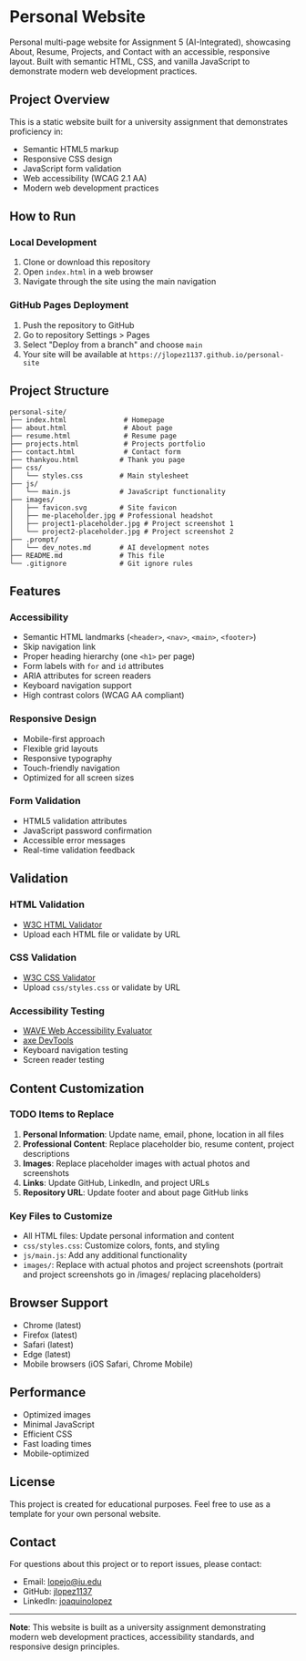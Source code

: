 # Personal Website

Personal multi-page website for Assignment 5 (AI-Integrated), showcasing About, Resume, Projects, and Contact with an accessible, responsive layout. Built with semantic HTML, CSS, and vanilla JavaScript to demonstrate modern web development practices.

## Project Overview

This is a static website built for a university assignment that demonstrates proficiency in:
- Semantic HTML5 markup
- Responsive CSS design
- JavaScript form validation
- Web accessibility (WCAG 2.1 AA)
- Modern web development practices

## How to Run

### Local Development
1. Clone or download this repository
2. Open `index.html` in a web browser
3. Navigate through the site using the main navigation

### GitHub Pages Deployment
1. Push the repository to GitHub
2. Go to repository Settings > Pages
3. Select "Deploy from a branch" and choose `main`
4. Your site will be available at `https://jlopez1137.github.io/personal-site`

## Project Structure

```
personal-site/
├── index.html              # Homepage
├── about.html              # About page
├── resume.html             # Resume page
├── projects.html           # Projects portfolio
├── contact.html            # Contact form
├── thankyou.html          # Thank you page
├── css/
│   └── styles.css         # Main stylesheet
├── js/
│   └── main.js            # JavaScript functionality
├── images/
│   ├── favicon.svg        # Site favicon
│   ├── me-placeholder.jpg # Professional headshot
│   ├── project1-placeholder.jpg # Project screenshot 1
│   └── project2-placeholder.jpg # Project screenshot 2
├── .prompt/
│   └── dev_notes.md       # AI development notes
├── README.md              # This file
└── .gitignore             # Git ignore rules
```

## Features

### Accessibility
- Semantic HTML landmarks (`<header>`, `<nav>`, `<main>`, `<footer>`)
- Skip navigation link
- Proper heading hierarchy (one `<h1>` per page)
- Form labels with `for` and `id` attributes
- ARIA attributes for screen readers
- Keyboard navigation support
- High contrast colors (WCAG AA compliant)

### Responsive Design
- Mobile-first approach
- Flexible grid layouts
- Responsive typography
- Touch-friendly navigation
- Optimized for all screen sizes

### Form Validation
- HTML5 validation attributes
- JavaScript password confirmation
- Accessible error messages
- Real-time validation feedback

## Validation

### HTML Validation
- [W3C HTML Validator](https://validator.w3.org/)
- Upload each HTML file or validate by URL

### CSS Validation
- [W3C CSS Validator](https://jigsaw.w3.org/css-validator/)
- Upload `css/styles.css` or validate by URL

### Accessibility Testing
- [WAVE Web Accessibility Evaluator](https://wave.webaim.org/)
- [axe DevTools](https://www.deque.com/axe/devtools/)
- Keyboard navigation testing
- Screen reader testing

## Content Customization

### TODO Items to Replace
1. **Personal Information**: Update name, email, phone, location in all files
2. **Professional Content**: Replace placeholder bio, resume content, project descriptions
3. **Images**: Replace placeholder images with actual photos and screenshots
4. **Links**: Update GitHub, LinkedIn, and project URLs
5. **Repository URL**: Update footer and about page GitHub links

### Key Files to Customize
- All HTML files: Update personal information and content
- `css/styles.css`: Customize colors, fonts, and styling
- `js/main.js`: Add any additional functionality
- `images/`: Replace with actual photos and project screenshots (portrait and project screenshots go in /images/ replacing placeholders)

## Browser Support

- Chrome (latest)
- Firefox (latest)
- Safari (latest)
- Edge (latest)
- Mobile browsers (iOS Safari, Chrome Mobile)

## Performance

- Optimized images
- Minimal JavaScript
- Efficient CSS
- Fast loading times
- Mobile-optimized

## License

This project is created for educational purposes. Feel free to use as a template for your own personal website.

## Contact

For questions about this project or to report issues, please contact:
- Email: lopejo@iu.edu
- GitHub: [jlopez1137](https://github.com/jlopez1137)
- LinkedIn: [joaquinolopez](https://www.linkedin.com/in/joaquinolopez)

---

**Note**: This website is built as a university assignment demonstrating modern web development practices, accessibility standards, and responsive design principles.
